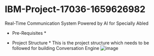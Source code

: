 # IBM-Project-17036-1659626982
Real-Time Communication System Powered by AI for Specially Abled
* Pre-Requisites *


* Project Structure *
This is the project structure which needs to be followed for building Conversation Engine
![image](https://user-images.githubusercontent.com/113359596/199239467-a2032b55-d6ac-43f0-88b3-877b07217c2b.png)
